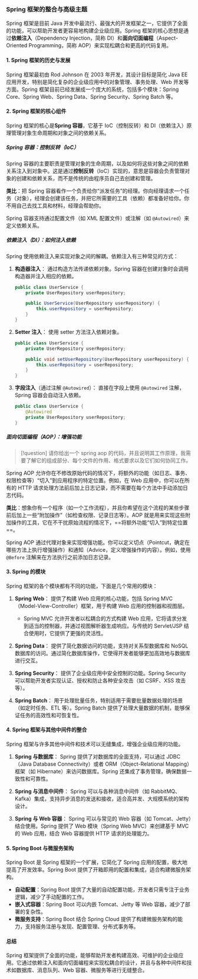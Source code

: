 ### Spring 框架的整合与高级主题

Spring 框架是目前 Java 开发中最流行、最强大的开发框架之一，它提供了全面的功能，可以帮助开发者更容易地构建企业级应用。Spring 框架的核心思想是通过**依赖注入**（Dependency Injection，简称 DI）和**面向切面编程**（Aspect-Oriented Programming，简称 AOP）来实现松耦合和更高的代码复用。

#### 1. Spring 框架的历史与发展

Spring 框架最初由 Rod Johnson 在 2003 年开发，其设计目标是简化 Java EE 应用开发，特别是简化复杂的企业级应用中的对象管理、事务处理、Web 开发等方面。Spring 框架目前已经发展成一个庞大的系统，包括多个模块：Spring Core、Spring Web、Spring Data、Spring Security、Spring Batch 等。

#### 2. Spring 框架的核心组件

Spring 框架的核心是**Spring 容器**，它基于 IoC（控制反转）和 DI（依赖注入）原理管理对象生命周期和对象之间的依赖关系。

##### **Spring 容器**：控制反转（IoC）

Spring 容器的主要职责是管理对象的生命周期，以及如何将这些对象之间的依赖关系注入到对象中。这是通过**控制反转**（IoC）实现的，意思是容器会负责管理对象的创建和依赖关系，而不是传统的由程序员自己去创建和管理。

**类比**：把 Spring 容器看作一个负责给你“派发任务”的经理。你向经理请求一个任务（对象），经理会创建该任务，并把它所需要的工具（依赖）都准备好给你。你不用自己去找工具和材料，经理会帮助你。

Spring 容器支持通过配置文件（如 XML 配置文件）或注解（如 `@Autowired`）来定义依赖关系。

##### **依赖注入（DI）**：如何注入依赖

Spring 使用依赖注入来实现对象之间的解耦。依赖注入有三种常见的方式：
1. **构造器注入**：
   通过构造方法传递依赖对象。Spring 容器在创建对象时会调用构造器并注入相应的依赖。
   ```java
   public class UserService {
       private UserRepository userRepository;

       public UserService(UserRepository userRepository) {
           this.userRepository = userRepository;
       }
   }
   ```

2. **Setter 注入**：
   使用 setter 方法注入依赖对象。
   ```java
   public class UserService {
       private UserRepository userRepository;

       public void setUserRepository(UserRepository userRepository) {
           this.userRepository = userRepository;
       }
   }
   ```

3. **字段注入**（通过注解 `@Autowired`）：
   直接在字段上使用 `@Autowired` 注解，Spring 容器会自动注入依赖。
   ```java
   public class UserService {
       @Autowired
       private UserRepository userRepository;
   }
   ```

##### **面向切面编程（AOP）**：增强功能

>[!question] 
>请你给出一个 spring aop 的代码，并且说明其工作原理，我需要了解它的组成部分、每个文件的作用、格式要求以及它们如何协同工作。

Spring AOP 允许你在不修改原始代码的情况下，将额外的功能（如日志、事务、权限检查等）“切入”到应用程序的特定位置。例如，在 Web 应用中，你可以在所有的 HTTP 请求处理方法前后加上日志记录，而不需要在每个方法中手动添加日志代码。

**类比**：想象你有一个程序（如一个工作流程），并且你希望在这个流程的某些步骤前后加上一些“附加操作”（如检查权限、记录日志等）。AOP 就是用来实现这些附加操作的工具，它在不干扰原始流程的情况下，==将额外功能“切入”到特定位置==。

Spring AOP 通过代理对象来实现增强功能。你可以定义切点（Pointcut，确定在哪些方法上执行增强操作）和通知（Advice，定义增强操作的内容）。例如，使用 `@Before` 注解来在方法执行之前添加日志记录。

#### 3. Spring 的模块

Spring 框架的各个模块都有不同的功能，下面是几个常用的模块：

1. **Spring Web**：
   提供了构建 Web 应用的核心功能，包括 Spring MVC（Model-View-Controller）框架，用于构建 Web 应用的控制器和视图层。
   - Spring MVC 允许开发者以松耦合的方式构建 Web 应用，它将请求分发到适当的控制器，并通过视图解析器生成响应。与传统的 Servlet/JSP 结合使用时，它提供了更强的灵活性。

2. **Spring Data**：
   提供了简化数据访问的功能，支持对关系型数据库和 NoSQL 数据库的访问。通过简化数据库操作，它使得开发者能够更加高效地与数据库进行交互。

3. **Spring Security**：
   提供了企业级应用中安全控制的功能。Spring Security 可以帮助开发者实现认证、授权和防止各种安全攻击（如 CSRF、XSS 攻击等）。

4. **Spring Batch**：
   用于处理批量任务，特别适用于需要批量数据处理的场景（如定时任务、ETL 等）。Spring Batch 提供了处理大量数据的机制，能够保证任务的高效性和可恢复性。

#### 4. Spring 框架与其他中间件的整合

Spring 框架与许多其他中间件和技术可以无缝集成，增强企业级应用的功能。

1. **Spring 与数据库**：
   Spring 提供了对数据库的全面支持，可以通过 JDBC（Java Database Connectivity）或者 ORM（Object-Relational Mapping）框架（如 Hibernate）来访问数据库。Spring 还集成了事务管理，确保数据一致性和可靠性。

2. **Spring 与消息中间件**：
   Spring 可以与各种消息中间件（如 RabbitMQ、Kafka）集成，支持异步消息的发送和接收，适合高并发、大规模系统的架构设计。

3. **Spring 与 Web 容器**：
   Spring 可以与常见的 Web 容器（如 Tomcat、Jetty）结合使用。Spring 提供了 Web 模块（Spring Web MVC）来创建基于 MVC 的 Web 应用，结合 Web 容器提供 HTTP 请求的处理能力。

#### 5. Spring Boot 与微服务架构

Spring Boot 是 Spring 框架的一个扩展，它简化了 Spring 应用的配置，极大地提高了开发效率。Spring Boot 提供了开箱即用的配置和集成，适合构建微服务架构。

- **自动配置**：Spring Boot 提供了大量的自动配置功能，开发者只需专注于业务逻辑，减少了手动配置的工作。
- **嵌入式容器**：Spring Boot 可以内嵌 Tomcat、Jetty 等 Web 容器，减少了部署的复杂性。
- **微服务支持**：Spring Boot 结合 Spring Cloud 提供了构建微服务架构的能力，支持服务注册与发现、配置管理、分布式事务等。

#### 总结

Spring 框架提供了全面的功能，能够帮助开发者构建高效、可维护的企业级应用。它通过依赖注入和面向切面编程来实现松耦合的设计，并且与各种中间件和技术如数据库、消息队列、Web 容器、微服务等进行无缝整合。
